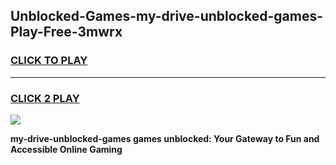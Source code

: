 
## Unblocked-Games-my-drive-unblocked-games-Play-Free-3mwrx
<h3>
<a href="https://premium76.site?title=my-drive-unblocked-games&ref=18A1">CLICK TO PLAY</a></h3>
<hr>

<h3>
<a href="https://premium76.site?title=my-drive-unblocked-games&ref=18A1">CLICK 2 PLAY</a>
  
</h3>

<a href="https://premium76.site?title=my-drive-unblocked-games&ref=18A1"><img src="https://clearcache.store/games.png"></a>


**my-drive-unblocked-games games unblocked: Your Gateway to Fun and Accessible Online Gaming**
